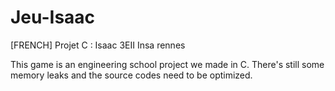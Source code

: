 # Jeu-Isaac
[FRENCH] Projet C :  Isaac 3EII Insa rennes

This game is an engineering school project we made in C.
There's still some memory leaks and the source codes need to be optimized.
